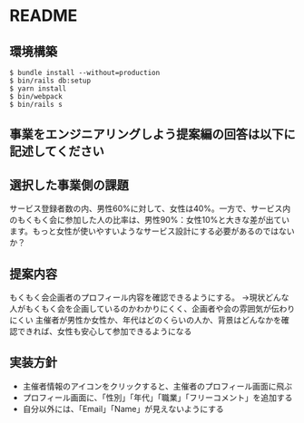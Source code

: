 # README

## 環境構築
```
$ bundle install --without=production
$ bin/rails db:setup
$ yarn install
$ bin/webpack
$ bin/rails s
```

## 事業をエンジニアリングしよう提案編の回答は以下に記述してください

## 選択した事業側の課題
サービス登録者数の内、男性60%に対して、女性は40%。一方で、サービス内のもくもく会に参加した人の比率は、男性90%：女性10%と大きな差が出ています。もっと女性が使いやすいようなサービス設計にする必要があるのではないか？

## 提案内容
もくもく会企画者のプロフィール内容を確認できるようにする。
→現状どんな人がもくもく会を企画しているのかわかりにくく、企画者や会の雰囲気が伝わりにくい
主催者が男性か女性か、年代はどのくらいの人か、背景はどんなかを確認できれば、女性も安心して参加できるようになる

## 実装方針
- 主催者情報のアイコンをクリックすると、主催者のプロフィール画面に飛ぶ
- プロフィール画面に、「性別」「年代」「職業」「フリーコメント」を追加する
- 自分以外には、「Email」「Name」が見えないようにする
